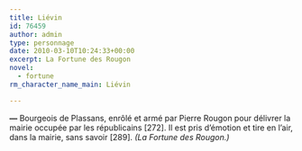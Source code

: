 ```yaml
---
title: Liévin
id: 76459
author: admin
type: personnage
date: 2010-03-10T10:24:33+00:00
excerpt: La Fortune des Rougon
novel:
  - fortune
rm_character_name_main: Liévin

---
```

**—** Bourgeois de Plassans, enrôlé et armé par Pierre Rougon pour délivrer la mairie occupée par les républicains [272]. Il est pris d&rsquo;émotion et tire en l&rsquo;air, dans la mairie, sans savoir [289]. _(La Fortune des Rougon.)_